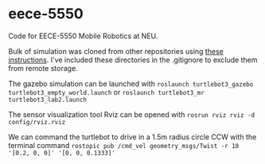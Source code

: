 # eece-5550
Code for EECE-5550 Mobile Robotics at NEU.

Bulk of simulation was cloned from other repositories using [these instructions](https://github.com/tkelestemur/turtlebot3_mr). I've included these directories in the .gitignore to exclude them from remote storage.

The gazebo simulation can be launched with
`roslaunch turtlebot3_gazebo turtlebot3_empty_world.launch`
or
`roslaunch turtlebot3_mr turtlebot3_lab2.launch`

The sensor visualization tool Rviz can be opened with
`rosrun rviz rviz -d config/rviz.rviz`

We can command the turtlebot to drive in a 1.5m radius circle CCW with the terminal command
`rostopic pub /cmd_vel geometry_msgs/Twist -r 10 '[0.2, 0, 0]' '[0, 0, 0.1333]'`
